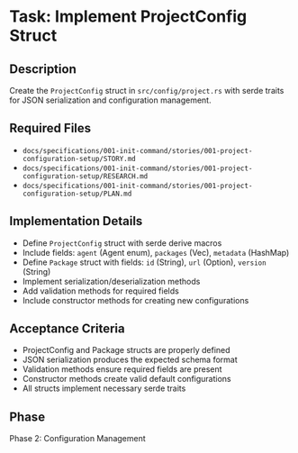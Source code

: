 # Task: Implement ProjectConfig Struct

## Description
Create the `ProjectConfig` struct in `src/config/project.rs` with serde traits for JSON serialization and configuration management.

## Required Files
- `docs/specifications/001-init-command/stories/001-project-configuration-setup/STORY.md`
- `docs/specifications/001-init-command/stories/001-project-configuration-setup/RESEARCH.md`
- `docs/specifications/001-init-command/stories/001-project-configuration-setup/PLAN.md`

## Implementation Details
- Define `ProjectConfig` struct with serde derive macros
- Include fields: `agent` (Agent enum), `packages` (Vec<Package>), `metadata` (HashMap)
- Define `Package` struct with fields: `id` (String), `url` (Option<String>), `version` (String)
- Implement serialization/deserialization methods
- Add validation methods for required fields
- Include constructor methods for creating new configurations

## Acceptance Criteria
- ProjectConfig and Package structs are properly defined
- JSON serialization produces the expected schema format
- Validation methods ensure required fields are present
- Constructor methods create valid default configurations
- All structs implement necessary serde traits

## Phase
Phase 2: Configuration Management